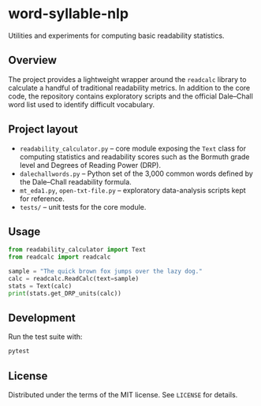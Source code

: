 # word-syllable-nlp

Utilities and experiments for computing basic readability statistics.

## Overview

The project provides a lightweight wrapper around the `readcalc` library
to calculate a handful of traditional readability metrics.  In addition
to the core code, the repository contains exploratory scripts and the
official Dale–Chall word list used to identify difficult vocabulary.

## Project layout

- `readability_calculator.py` – core module exposing the `Text` class for
  computing statistics and readability scores such as the Bormuth grade
  level and Degrees of Reading Power (DRP).
- `dalechallwords.py` – Python set of the 3,000 common words defined by
  the Dale–Chall readability formula.
- `mt_eda1.py`, `open-txt-file.py` – exploratory data-analysis scripts
  kept for reference.
- `tests/` – unit tests for the core module.

## Usage

```python
from readability_calculator import Text
from readcalc import readcalc

sample = "The quick brown fox jumps over the lazy dog."
calc = readcalc.ReadCalc(text=sample)
stats = Text(calc)
print(stats.get_DRP_units(calc))
```

## Development

Run the test suite with:

```bash
pytest
```

## License

Distributed under the terms of the MIT license.  See `LICENSE` for
details.

